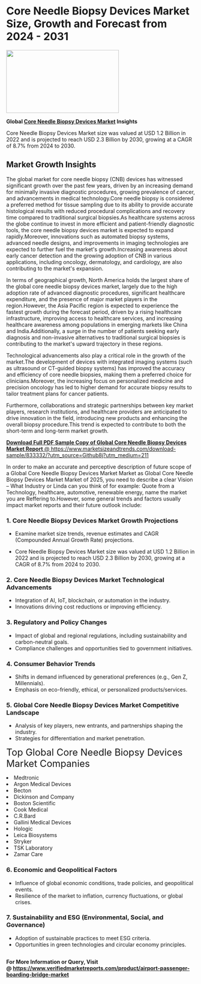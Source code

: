 <H1>Core Needle Biopsy Devices Market Size, Growth and Forecast from 2024 - 2031</H1><img class="aligncenter size-medium wp-image-584254" src="https://thirdeyenews.in/wp-content/uploads/2024/09/Global-Market-Research-300x168.jpeg" alt="" width="300" height="168" /><p><strong>Global&nbsp;<a href="https://www.marketsizeandtrends.com/download-sample/833332/?utm_source=Github8j?utm_medium=211">Core Needle Biopsy Devices Market</a> Insights</strong></p><p>Core Needle Biopsy Devices Market size was valued at USD 1.2 Billion in 2022 and is projected to reach USD 2.3 Billion by 2030, growing at a CAGR of 8.7% from 2024 to 2030.</p><p><h2>Market Growth Insights</h2> <p>The global market for core needle biopsy (CNB) devices has witnessed significant growth over the past few years, driven by an increasing demand for minimally invasive diagnostic procedures, growing prevalence of cancer, and advancements in medical technology.Core needle biopsy is considered a preferred method for tissue sampling due to its ability to provide accurate histological results with reduced procedural complications and recovery time compared to traditional surgical biopsies.As healthcare systems across the globe continue to invest in more efficient and patient-friendly diagnostic tools, the core needle biopsy devices market is expected to expand rapidly.Moreover, innovations such as automated biopsy systems, advanced needle designs, and improvements in imaging technologies are expected to further fuel the market's growth.Increasing awareness about early cancer detection and the growing adoption of CNB in various applications, including oncology, dermatology, and cardiology, are also contributing to the market's expansion.</p> <p><a href="#"></a></p> <p>In terms of geographical growth, North America holds the largest share of the global core needle biopsy devices market, largely due to the high adoption rate of advanced diagnostic procedures, significant healthcare expenditure, and the presence of major market players in the region.However, the Asia Pacific region is expected to experience the fastest growth during the forecast period, driven by a rising healthcare infrastructure, improving access to healthcare services, and increasing healthcare awareness among populations in emerging markets like China and India.Additionally, a surge in the number of patients seeking early diagnosis and non-invasive alternatives to traditional surgical biopsies is contributing to the market's upward trajectory in these regions.</p> <p>Technological advancements also play a critical role in the growth of the market.The development of devices with integrated imaging systems (such as ultrasound or CT-guided biopsy systems) has improved the accuracy and efficiency of core needle biopsies, making them a preferred choice for clinicians.Moreover, the increasing focus on personalized medicine and precision oncology has led to higher demand for accurate biopsy results to tailor treatment plans for cancer patients.</p> <p>Furthermore, collaborations and strategic partnerships between key market players, research institutions, and healthcare providers are anticipated to drive innovation in the field, introducing new products and enhancing the overall biopsy procedure.This trend is expected to contribute to both the short-term and long-term market growth.</p> <p><a href="#"></p><p><span class=""><strong>Download Full PDF Sample Copy of Global Core Needle Biopsy Devices Market Report</strong> @ <a href="https://www.marketsizeandtrends.com/download-sample/833332/?utm_source=Github8j?utm_medium=211" target="_blank">https://www.marketsizeandtrends.com/download-sample/833332/?utm_source=Github8j?utm_medium=211</a></span></p><p>In order to make an accurate and perceptive description of future scope of a Global&nbsp;Core Needle Biopsy Devices Market Market as Global&nbsp;Core Needle Biopsy Devices Market Market of 2025, you need to describe a clear Vision &ndash; What Industry or Linda can you think of for example: Quote from a Technology, healthcare, automotive, renewable energy, name the market you are Reffering to.However, some general trends and factors usually impact market reports and their future outlook include:</p><h3>1.&nbsp;<strong>Core Needle Biopsy Devices Market Growth Projections</strong></h3><ul><li>Examine market size trends, revenue estimates and CAGR (Compounded Annual Growth Rate) projections.</li><li><p>Core Needle Biopsy Devices Market size was valued at USD 1.2 Billion in 2022 and is projected to reach USD 2.3 Billion by 2030, growing at a CAGR of 8.7% from 2024 to 2030.</p></li></ul><h3>2.&nbsp;<strong>Core Needle Biopsy Devices Market Technological Advancements</strong></h3><ul><li>Integration of AI, IoT, blockchain, or automation in the industry.</li><li>Innovations driving cost reductions or improving efficiency.</li></ul><h3>3.&nbsp;<strong>Regulatory and Policy Changes</strong></h3><ul><li>Impact of global and regional regulations, including sustainability and carbon-neutral goals.</li><li>Compliance challenges and opportunities tied to government initiatives.</li></ul><h3>4.&nbsp;<strong>Consumer Behavior Trends</strong></h3><ul><li>Shifts in demand influenced by generational preferences (e.g., Gen Z, Millennials).</li><li>Emphasis on eco-friendly, ethical, or personalized products/services.</li></ul><h3>5.&nbsp;<strong>Global Core Needle Biopsy Devices Market Competitive Landscape</strong></h3><ul><li>Analysis of key players, new entrants, and partnerships shaping the industry.</li><li>Strategies for differentiation and market penetration.</li></ul><p data-pm-slice="1 1 []"><span style="color: inherit; font-family: inherit; font-size: 25px;">Top Global Core Needle Biopsy Devices Market Companies</span></p><div class="" data-test-id=""><p><li>Medtronic</li><li> Argon Medical Devices</li><li> Becton</li><li> Dickinson and Company</li><li> Boston Scientific</li><li> Cook Medical</li><li> C.R.Bard</li><li> Gallini Medical Devices</li><li> Hologic</li><li> Leica Biosystems</li><li> Stryker</li><li> TSK Laboratory</li><li> Zamar Care</li></p></div><h3>6.&nbsp;<strong>Economic and Geopolitical Factors</strong></h3><ul><li>Influence of global economic conditions, trade policies, and geopolitical events.</li><li>Resilience of the market to inflation, currency fluctuations, or global crises.</li></ul><h3>7.&nbsp;<strong>Sustainability and ESG (Environmental, Social, and Governance)</strong></h3><ul><li>Adoption of sustainable practices to meet ESG criteria.</li><li>Opportunities in green technologies and circular economy principles.</li></ul><h2><strong style="font-size: 14px;">For More Information or Query, Visit @&nbsp;</strong><a style="background-color: #ffffff; font-size: 14px;" href="https://www.marketsizeandtrends.com/report/core-needle-biopsy-devices-market/" target="_blank">https://www.verifiedmarketreports.com/product/airport-passenger-boarding-bridge-market</a></h2>